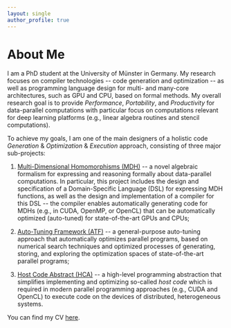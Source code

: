 ```yaml
---
layout: single
author_profile: true
---
```


# About Me

I am a PhD student at the University of Münster in Germany. My research focuses on compiler technologies -- code generation and optimization -- as well as programming language design for multi- and many-core architectures, such as GPU and CPU, based on formal methods. My overall research goal is to provide *Performance*, *Portability*, and *Productivity* for data-parallel computations with particular focus on computations relevant for deep learning platforms (e.g., linear algebra routines and stencil computations).

To achieve my goals, I am one of the main designers of a holistic code *Generation* & *Optimization* & *Execution* approach, consisting of three major sub-projects:

1. [Multi-Dimensional Homomorphisms (MDH)](https://mdh-lang.org) -- a novel algebraic formalism for expressing and reasoning formally about data-parallel computations. In particular, this project includes the design and specification of a Domain-Specific Language (DSL) for expressing MDH functions, as well as the design and implementation of a compiler for this DSL -- the compiler enables automatically generating code for MDHs (e.g., in CUDA, OpenMP, or OpenCL) that can be automatically optimized (auto-tuned) for state-of-the-art GPUs and CPUs;

2. [Auto-Tuning Framework (ATF)](https://atf-tuner.org) -- a general-purpose auto-tuning approach that automatically optimizes parallel programs, based on numerical search techniques and optimized processes of generating, storing, and exploring the optimization spaces of state-of-the-art parallel programs;

3. [Host Code Abstract (HCA)](https://hca-project.org) -- a high-level programming abstraction that simplifies implementing and optimizing so-called *host code* which is required in modern parallel programming approaches (e.g., CUDA and OpenCL) to execute code on the devices of distributed, heterogeneous systems.

You can find my CV [here](assets/files/cv_schulze.pdf).